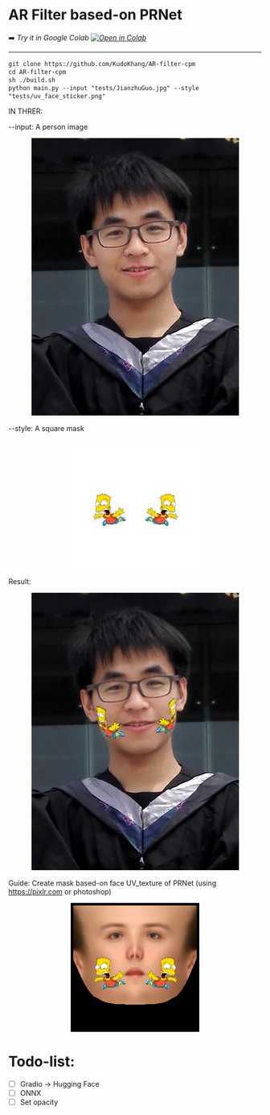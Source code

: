 # AR Filter based-on PRNet

➡️ *Try it in Google Colab [![Open in Colab](https://colab.research.google.com/assets/colab-badge.svg)](https://colab.research.google.com/drive/1F1yCr-JPaTXQNSUQt9gnkIRJlvdQkea3?usp=sharing)*

-------------

```
git clone https://github.com/KudoKhang/AR-filter-cpm
cd AR-filter-cpm
sh ./build.sh
python main.py --input "tests/JianzhuGuo.jpg" --style "tests/uv_face_sticker.png"
```
IN THRER:

--input: A person image
 
<p align="center">
    <img src="tests/JianzhuGuo.jpg">
</p>

--style: A square mask

<p align="center">
    <img src="tests/uv_face_sticker.png" height="256" width="256">
</p>
Result:
<p align="center">
    <img src="output/JianzhuGuo.png">
</p>

Guide: Create mask based-on face UV_texture of PRNet (using https://pixlr.com or photoshop)

<p align="center">
    <img src="tests/uv_face_PRNet.png" height="256" width="256">
</p>

# Todo-list:

- [ ] Gradio -> Hugging Face
- [ ] ONNX
- [ ] Set opacity